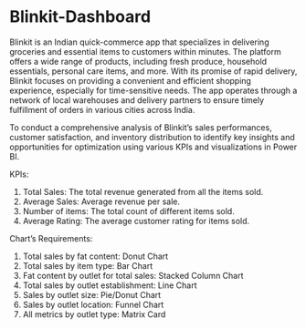 # Blinkit-Dashboard
Blinkit is an Indian quick-commerce app that specializes in delivering groceries and essential items to customers within minutes. The platform offers a wide range of products, including fresh produce, household essentials, personal care items, and more. With its promise of rapid delivery, Blinkit focuses on providing a convenient and efficient shopping experience, especially for time-sensitive needs. The app operates through a network of local warehouses and delivery partners to ensure timely fulfillment of orders in various cities across India.

To conduct a comprehensive analysis of Blinkit’s sales performances, customer satisfaction, and inventory distribution to identify key insights and opportunities for optimization using various KPIs and visualizations in Power BI.

KPIs: 
1.	Total Sales: The total revenue generated from all the items sold.
2.	Average Sales: Average revenue per sale.
3.	Number of items: The total count of different items sold.
4.	Average Rating: The average customer rating for items sold.

Chart’s Requirements:
1.	Total sales by fat content: Donut Chart
2.	Total sales by item type: Bar Chart
3.	Fat content by outlet for total sales: Stacked Column Chart
4.	Total sales by outlet establishment: Line Chart
5.	Sales by outlet size: Pie/Donut Chart
6.	Sales by outlet location: Funnel Chart
7.	All metrics by outlet type: Matrix Card
